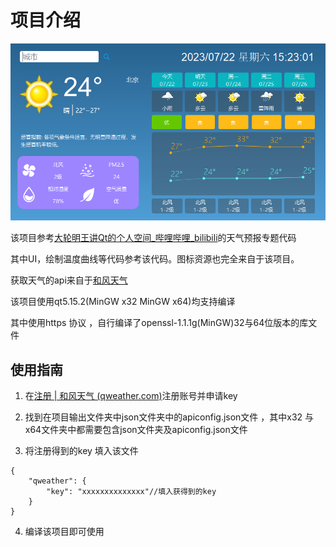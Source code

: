 

# 项目介绍



![image-20230722152454139](./readme.assets/image-20230722152454139.png)



该项目参考[大轮明王讲Qt的个人空间_哔哩哔哩_bilibili](https://space.bilibili.com/484726558/channel/collectiondetail?sid=751973)的天气预报专题代码

其中UI，绘制温度曲线等代码参考该代码。图标资源也完全来自于该项目。

获取天气的api来自于[和风天气]( (qweather.com)](https://dev.qweather.com/docs/start/))

该项目使用qt5.15.2(MinGW x32 MinGW x64)均支持编译

其中使用https 协议 ，自行编译了openssl-1.1.1g(MinGW)32与64位版本的库文件



## 使用指南

1. 在[注册 | 和风天气 (qweather.com)](https://id.qweather.com/#/register?redirect=https%3A%2F%2Fconsole.qweather.com)注册账号并申请key

2. 找到在项目输出文件夹中json文件夹中的apiconfig.json文件 ，其中x32 与x64文件夹中都需要包含json文件夹及apiconfig.json文件
3. 将注册得到的key 填入该文件

```
{
    "qweather": {
        "key": "xxxxxxxxxxxxxx"//填入获得到的key
    }
}
```

4. 编译该项目即可使用